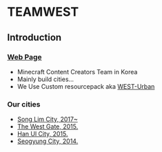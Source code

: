 # TEAMWEST

## Introduction
### [Web Page](https://teamwest.co.kr/)
- Minecraft Content Creators Team in Korea
- Mainly build cities...
- We Use Custom resourcepack aka [WEST-Urban](https://github.com/TEAMWESTmc/West-Urban)

### Our cities

- [Song Lim City, 2017~](https://teamwest.co.kr/intro/slc/)
- [The West Gate, 2015.](https://teamwest.co.kr/intro/twg/)
- [Han Ul City, 2015.](https://teamwest.co.kr/intro/huc/)
- [Seogyung City, 2014.](https://teamwest.co.kr/intro/sgc/)

